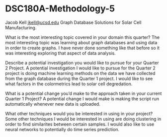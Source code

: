 # DSC180A-Methodology-5
Jacob Kell jkell@ucsd.edu
Graph Database Solutions for Solar Cell Manufacturing. 

What is the most interesting topic covered in your domain this quarter?
The most interesting topic was learning about graph databases and using data in order to create graphs. I have never done something like that before so it was interesting exploring that aspect of data analysis. 

Describe a potential investigation you would like to pursue for your Quarter 2 Project.
A potential investigation I would like to pursue for the Quarter 2 project is doing machine learning methods on the data we have collected from the graph database during the Quarter 1 project.  I would like to see what factors in the colormetrics lead to solar cell degredation. 

What is a potential change you’d make to the approach taken in your current Quarter 1 Project?
A potential change I would make is making the script run automatically whenever new data is uploaded. 


What other techniques would you be interested in using in your project?
Some other techniques I would be interested in using are doing clustering in order to find similarites between certain samples.  I would also like to use neural networks to potentially do time series prediction. 
